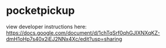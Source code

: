 pocketpickup
============
view developer instructions here:
https://docs.google.com/document/d/1chTqSrf0qhGJIXNXqKZ-dmH1oHp7s40x2iEJ2NNx4Xc/edit?usp=sharing
